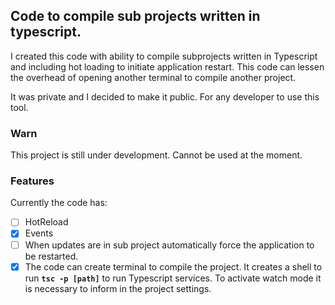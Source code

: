 ## Code to compile sub projects written in typescript.
I created this code with ability to compile subprojects written in Typescript and including hot loading to initiate application restart. This code can lessen the overhead of opening another terminal to compile another project.

It was private and I decided to make it public. For any developer to use this tool.

### Warn
This project is still under development. Cannot be used at the moment.

### Features
Currently the code has:
- [ ] HotReload
- [X] Events
- [ ] When updates are in sub project automatically force the application to be restarted.
- [X] The code can create terminal to compile the project.  It creates a shell to run **`tsc -p [path]`** to run Typescript services. To activate watch mode it is necessary to inform in the project settings.
